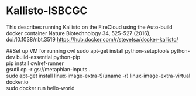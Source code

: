 # Kallisto-ISBCGC

This describes running Kallisto on the FireCloud using the Auto-build docker container Nature Biotechnology 34, 525–527 (2016), doi:10.1038/nbt.3519 https://hub.docker.com/r/stevetsa/docker-kallisto/

##Set up VM for running cwl
sudo apt-get install python-setuptools python-dev build-essential python-pip 
<br>pip install cwlref-runner 
<br>gsutil cp -r gs://metaphlan-inputs .
<br>sudo apt-get install linux-image-extra-$(uname -r) linux-image-extra-virtual docker.io
<br>sudo docker run hello-world

